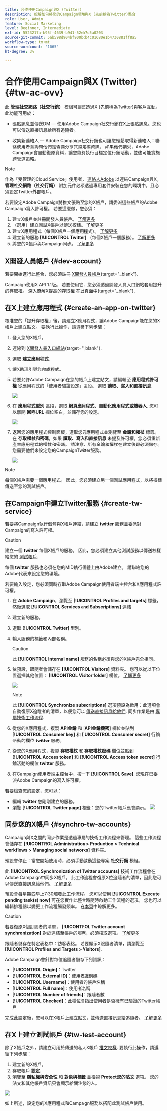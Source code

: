 ```yaml
---
title: 合作使用Campaign與X (Twitter)
description: 瞭解如何將您的Campaign環境與X (先前稱為Twitter)整合
role: User, Admin
feature: Social Marketing
level: Beginner, Intermediate
exl-id: 5523217a-b95f-4639-b941-52eb7d5a0203
source-git-commit: 5ab598d904bf900bcb4c01680e1b4730881ff8a5
workflow-type: tm+mt
source-wordcount: '1065'
ht-degree: 3%

---
```


# 合作使用Campaign與X (Twitter) {#tw-ac-ovv}

此 **管理社交網路（社交行銷）** 模組可讓您透過X (先前稱為Twitter)與客戶互動。 此功能可用於：

* 張貼訊息並傳送DM — 使用Adobe Campaign社交行銷在X上張貼訊息。您也可以傳送直接訊息給所有追隨者。

* 收集新連絡人 — Adobe Campaign社交行銷也可讓您輕鬆取得新連絡人：聯絡使用者並詢問他們是否要分享其設定檔資訊。 如果他們接受，Adobe Campaign會自動復原資料，讓您能夠執行目標定位行銷活動，並儘可能實施跨管道策略。


>[!NOTE]
>
>作為「受管理的Cloud Service」使用者， [連絡人Adobe](../start/campaign-faq.md#support) 以連結Campaign與X。  **管理社交網路（社交行銷）** 附加元件必須透過專用套件安裝在您的環境中，且必須設定Twitter外部帳戶。


若要設定Adobe Campaign將推文張貼至您的X帳戶，請委派這些帳戶的Adobe Campaign寫入許可權。 若要這麼做，您必須：

1. 建立X帳戶並註冊開發人員帳戶。 [了解更多](#dev-account)
1. （選用）建立測試X帳戶以傳送校樣。 [了解更多](#tw-test-account)
1. 建立X應用程式（每個X帳戶一個應用程式）。 [了解更多](#create-an-app-on-twitter)
1. 建立新的服務 **[!UICONTROL Twitter]** （每個X帳戶一個服務）。 [了解更多](#create-tw-service)
1. 將您的X帳戶與Campaign同步。 [了解更多](#synchro-tw-accounts)

## X開發人員帳戶 {#dev-account}

若要開始進行此整合，您必須註冊 [X開發人員帳戶](https://developer.twitter.com){target="_blank"}.

Campaign使用X API 1.1版。 若要使用它，您必須透過開發人員入口網站套用提升的存取權。 深入瞭解X提高的存取權 [在此頁面中](https://developer.twitter.com/en/portal/products/elevated){target="_blank"}.

## 在X上建立應用程式 {#create-an-app-on-twitter}

核准您的「提升存取權」後，請建立X應用程式，讓Adobe Campaign能在您的X帳戶上建立貼文。 要執行此操作，請遵循下列步驟：

1. 登入您的X帳戶。
1. 連線到 [X開發人員入口網站](https://developer.twitter.com/en/apps){target="_blank"}.
1. 選取 **建立應用程式**.
1. 讓X助理引導您完成程式。
1. 若要允許Adobe Campaign在您的帳戶上建立貼文，請編輯至 **應用程式許可權** 從應用程式的「使用者驗證設定」區段。 選取 **讀取、寫入和直接訊息**.

   ![](assets/tw-permissions.png)

1. 在 **應用程式型別** 區段，選取 **網頁應用程式、自動化應用程式或機器人**. 您可以離開 **回呼URL** 欄位空白，並儲存您的設定。

   ![](assets/tw-app-type.png)

1. 返回您的應用程式控制面板，選取您的應用程式並瀏覽至 **金鑰和權杖** 標籤。 在 **存取權杖和密碼**，如果 **讀取、寫入和直接訊息** 未提及許可權，您必須重新產生應用程式的權杖和密碼。 請注意，所有金鑰和權杖在建立後即必須儲存。 您需要他們來設定您的CampaignTwitter服務。

   ![](assets/tw-permissions-check.png)


>[!NOTE]
>
>每個X帳戶需要一個應用程式。 因此，您必須建立另一個測試應用程式，以將校樣傳送至您的測試帳戶。
>

## 在Campaign中建立Twitter服務 {#create-tw-service}

若要將Campaign執行個體與X帳戶連結，請建立 **twitter** 服務並委派對Campaign的寫入許可權。

>[!CAUTION]
>
>建立一個 **twitter** 每個X帳戶的服務。 因此，您必須建立其他測試服務以傳送校樣給您的 [測試帳戶](#tw-test-account).
>
>每個 **twitter** 服務也必須在您的MID執行個體上由Adobe建立。 請聯絡您的Adobe代表來設定您的環境。
>

若要輸入設定，您必須同時存取Adobe Campaign使用者端主控台和X應用程式許可權。

1. 在 **Adobe Campaign**，瀏覽至 **[!UICONTROL Profiles and targets]** 標籤，然後選取 **[!UICONTROL Services and Subscriptions]** 連結
1. 建立新的服務。
1. 選取 **[!UICONTROL Twitter]** 型別。
1. 輸入服務的標籤和內部名稱。

   >[!CAUTION]
   >
   >此 **[!UICONTROL Internal name]** 服務的名稱必須與您的X帳戶完全相同。
   >

1. 依預設，跟隨者會儲存在 **[!UICONTROL Visitors]** 資料夾。 您可以從以下位置選擇其他位置： **[!UICONTROL Visitor folder]** 欄位。 [了解更多](../send/twitter.md#direct-tw-messages)

   ![](assets/tw-service-in-ac.png)

   >[!NOTE]
   >
   >此 **[!UICONTROL Synchronize subscriptions]** 選項預設為啟用：此選項會自動復原X追蹤者的清單，以便您可以 [傳送直接訊息給他們](../send/twitter.md#direct-tw-messages). 同步作業是由 [專屬技術工作流程](#synchro-tw-accounts).

1. 從您的X應用程式，複製 **API金鑰** 和 **[API金鑰機密]** 欄位並貼到 **[!UICONTROL Consumer key]** 和 **[!UICONTROL Consumer secret]** 行銷活動的欄位 **twitter** 服務。

1. 從您的X應用程式，複製 **存取權杖** 和 **存取權杖密碼** 欄位並貼到 **[!UICONTROL Access token]** 和 **[!UICONTROL Access token secret]** 行銷活動的欄位 **twitter** 服務。

1. 在Campaign使用者端主控台中，按一下 **[!UICONTROL Save]**. 您現在已委派Adobe Campaign的寫入許可權。

若要檢查您的設定，您可以：

* 編輯 **twitter** 您剛剛建立的服務。
* 瀏覽 **[!UICONTROL Twitter page]** 標籤：您的Twitter帳戶應會顯示。
  ![](assets/tw-page.png)

## 同步您的X帳戶 {#synchro-tw-accounts}

Campaign與X之間的同步作業是透過專屬的技術工作流程來管理。 這些工作流程會儲存在 **[!UICONTROL Administration > Production > Technical workflows > Managing social networks]** 資料夾。

預設會停止：當您開始使用時，必須手動啟動這些專案 **社交行銷** 模組。

此 **[!UICONTROL Synchronization of Twitter accounts]** 技術工作流程會在Adobe Campaign中同步X帳戶。 此工作流程會復原X位追隨者的清單，因此您可以傳送直接訊息給他們。 [了解更多](../send/twitter.md#direct-tw-messages)

預設會每星期四早上7:30觸發此工作流程。 您可以使用 **[!UICONTROL Execute pending task(s) now]** 可在您實作此整合時隨時啟動工作流程的選項。  您也可以編輯排程器以變更工作流程觸發頻率。 在[本頁](../../automation/workflow/scheduler.md)中瞭解更多。

>[!CAUTION]
>
>若要復原X個訂閱者的清單， **[!UICONTROL Twitter account synchronization]** 對於連結至帳戶的服務，必須核取選項。 [了解更多](#create-tw-service)

跟隨者儲存在特定表格中：訪客表格。 若要顯示X跟隨者清單，請瀏覽至 **[!UICONTROL Profiles and Targets > Visitors]**.

Adobe Campaign會針對每位追隨者儲存下列資訊：

* **[!UICONTROL Origin]**：Twitter
* **[!UICONTROL External ID]**：使用者識別碼
* **[!UICONTROL Username]**：使用者的帳戶名稱
* **[!UICONTROL Full name]**：使用者名稱
* **[!UICONTROL Number of friends]**：跟隨者數
* **[!UICONTROL Checked]**：此欄位會指出使用者是否擁有已驗證的Twitter帳戶

完成此設定後，您可以在X帳戶上建立貼文，並傳送直接訊息給追隨者。 [了解更多](../send/twitter.md)

## 在X上建立測試帳戶 {#tw-test-account}

除了X帳戶之外，請建立可用於傳送的私人X帳戶 [推文校樣](../send/twitter.md#send-tw-proofs). 要執行此操作，請遵循下列步驟：

1. 建立新的X帳戶。
1. 存取帳戶  **設定**.
1. 瀏覽至 **隱私權與安全性** 和 **對象與標籤** 並檢視 **Protect您的貼文** 選項。 您的貼文和其他帳戶資訊只會顯示給關注您的人。

![](assets/do-not-localize/social_tw_test_page.png)

如上所述，設定您的X應用程式和Campaign服務以搭配此測試帳戶使用。
